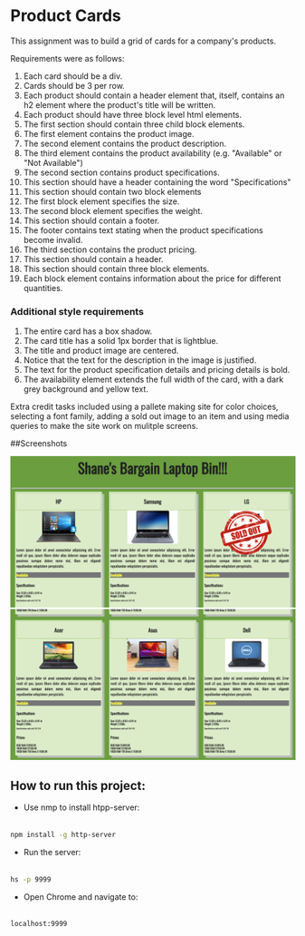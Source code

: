 # Product Cards

This assignment was to build a grid of cards for a company's products.

Requirements were as follows:

1. Each card should be a div.
2. Cards should be 3 per row.
3. Each product should contain a header element that, itself, contains an h2 element where the product's title will be written.
4. Each product should have three block level html elements.
5. The first section should contain three child block elements.
  1. The first element contains the product image.
  2. The second element contains the product description.
  3. The third element contains the product availability (e.g. "Available" or "Not Available")
6. The second section contains product specifications.
  1. This section should have a header containing the word "Specifications"
  2. This section should contain two block elements
  3. The first block element specifies the size.
  4. The second block element specifies the weight.
  5. This section should contain a footer.
  6. The footer contains text stating when the product specifications become invalid.
7. The third section contains the product pricing.
  1. This section should contain a header.
  2. This section should contain three block elements.
  3. Each block element contains information about the price for different quantities.

### Additional style requirements
1. The entire card has a box shadow.
2. The card title has a solid 1px border that is lightblue.
3. The title and product image are centered.
4. Notice that the text for the description in the image is justified.
5. The text for the product specification details and pricing details is bold.
6. The availability element extends the full width of the card, with a dark grey background and yellow text.

Extra credit tasks included using a pallete making site for color choices, selecting a font family, adding a sold out image to an item and using media queries to make the site work on mulitple screens.

##Screenshots

![main image](./screenshots/main-screenshot.png)
![second image](./screenshots/second-screenshot.png)

## How to run this project:

* Use nmp to install htpp-server:

```sh

npm install -g http-server

```
* Run the server:

```sh

hs -p 9999

```

* Open Chrome and navigate to:

```

localhost:9999

```
